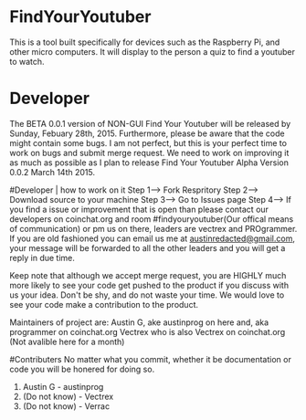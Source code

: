 
# FindYourYoutuber
This is a tool built specifically for devices such as the Raspberry Pi, and other micro computers. It will display to the person a quiz to find a youtuber to watch. 


# Developer 
The BETA 0.0.1 version of NON-GUI Find Your Youtuber will be released by Sunday, Febuary 28th, 2015. Furthermore, please be aware that the code might contain some bugs. I am not perfect, but this is your perfect time to work on bugs and submit merge request. We need to work on improving it as much as possible as I plan to release Find Your Youtuber Alpha Version 0.0.2 March 14th 2015. 

#Developer | how to work on it
Step 1--> Fork Respritory
Step 2--> Download source to your machine
Step 3--> Go to Issues page
Step 4--> If you find a issue or improvement that is open than please contact our developers on coinchat.org and room #findyouryoutuber(Our offical means of communication) or pm us on there, leaders are vectrex and PROgrammer. 
If you are old fashioned you can email us me at austinredacted@gmail.com, your message will be forwarded to all the other leaders and you will get a reply in due time. 

Keep note that although we accept merge request, you are HIGHLY much more likely to see your code get pushed to the product if you discuss with us your idea. Don't be shy, and do not waste your time. We would love to see your code make a contribution to the product. 


Maintainers of project are:  Austin G, ake austinprog on here and, aka programmer on coinchat.org 
                             Vectrex who is also Vectrex on coinchat.org (Not avalible here for a month)

#Contributers
No matter what you commit, whether it be documentation or code you will be honered for doing so. 

1. Austin G - austinprog 
2. (Do not know) - Vectrex
3. (Do not know) - Verrac
